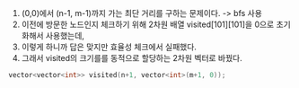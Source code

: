 


1) (0,0)에서 (n-1, m-1)까지 가는 최단 거리를 구하는 문제이다.  -> bfs 사용
2) 이전에 방문한 노드인지 체크하기 위해 2차원 배열 visited[101][101]을 0으로 초기화해서 사용했는데,
3) 이렇게 하니까 답은 맞지만 효율성 체크에서 실패했다.
4) 그래서 visited의 크기를를 동적으로 할당하는 2차원 벡터로 바꿨다.

```C++
vector<vector<int>> visited(n+1, vector<int>(m+1, 0));
```
   
